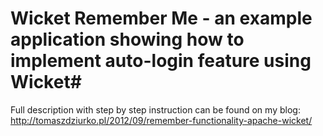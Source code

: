 # Wicket Remember Me - an example application showing how to implement auto-login feature using Wicket#

Full description with step by step instruction can be found on my blog: http://tomaszdziurko.pl/2012/09/remember-functionality-apache-wicket/